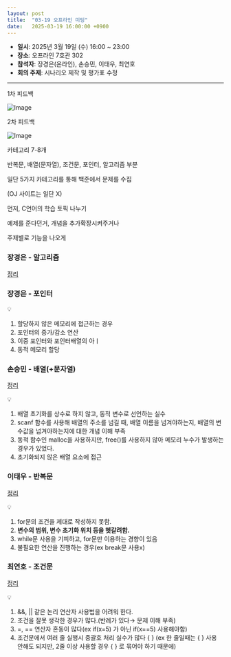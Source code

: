 ```yaml
---
layout: post
title:  "03-19 오프라인 미팅"
date:   2025-03-19 16:00:00 +0900
---
```


- **일시**: 2025년 3월 19일 (수) 16:00 ~ 23:00
- **장소**: 오프라인 7호관 302
- **참석자**: 장경은(온라인), 손승민, 이태우, 최연호
- **회의 주제**: 시나리오 제작 및 평가표 수정

---

1차 피드백

![Image](https://github.com/user-attachments/assets/86673634-4d4c-4393-8844-0489653106e8)

2차 피드백

![Image](https://github.com/user-attachments/assets/daf1ecef-f6ad-449e-bc72-450fd33b0d60)

카테고리 7-8개

반복문, 배열(문자열), 조건문, 포인터, 알고리즘 부분

일단 5가지 카테고리를 통해 백준에서 문제를 수집

(OJ 사이트는 일단 X)

먼저, C언어의 학습 토픽 나누기

예제를 준다던거, 개념을 추가확장시켜주거나

주제별로 기능을 나오게

### 장경은 - 알고리즘

[정리](https://www.notion.so/1bb4378af66f8021afb6fdf9cbd89487?pvs=21)

### 장경은 - 포인터

[](https://www.notion.so/1bb4378af66f80f38514eae1d738c9f2?pvs=21)

<aside>
💡

1. 할당하지 않은 메모리에 접근하는 경우
2. 포인터의 증가/감소 연산
3. 이중 포인터와 포인터배열의 아ㅣ
4. 동적 메모리 할당
</aside>

### 손승민 - 배열(+문자열)

[정리](https://www.notion.so/1bb4378af66f80c7a034c23948f6fbb8?pvs=21)

<aside>
💡

1. 배열 초기화를 상수로 하지 않고, 동적 변수로 선언하는 실수
2. scanf 함수를 사용해 배열의 주소를 넘길 때, 배열 이름을 넘겨야하는지, 배열의 변수값을 넘겨야하는지에 대한 개념 이해 부족
3. 동적 함수인 malloc을 사용하지만, free()를 사용하지 않아 메모리 누수가 발생하는 경우가 있었다.
4. 초기화되지 않은 배열 요소에 접근
</aside>

### 이태우 - 반복문

[정리](https://www.notion.so/1bb4378af66f80229b6eed86b1633cd2?pvs=21)

<aside>
💡

1. for문의 조건을 제대로 작성하지 못함.
2. **변수의 범위, 변수 초기화 위치 등을 헷갈려함.**
3. while문 사용을 기피하고, for문만 이용하는 경향이 있음
4. 불필요한 연산을 진행하는 경우(ex break문 사용x)
</aside>

### 최연호 - 조건문

[정리](https://www.notion.so/1bb4378af66f80c5a085f2687eebb7b7?pvs=21)

<aside>
💡

1. &&, || 같은 논리 연산자 사용법을 어려워 한다.
2. 조건을 잘못 생각한 경우가 많다.(반례가 있다→ 문제 이해 부족)
3. =, == 연산자 혼동이 많다(ex    if(x=5) 가 아닌 if(x==5) 사용해야함)
4. 조건문에서 여러 줄 실행시  중괄호 처리 실수가 많다 { } (ex   한 줄일때는 { } 사용 안해도 되지만, 2줄 이상 사용할 경우 { } 로 묶어야 하기 때문에)
</aside>